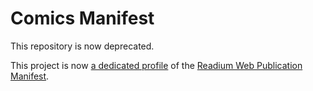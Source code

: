 # Comics Manifest

This repository is now deprecated.

This project is now [a dedicated profile](https://readium.org/webpub-manifest/extensions/visual-narrative) of the [Readium Web Publication Manifest](https://readium.org/webpub-manifest/).
